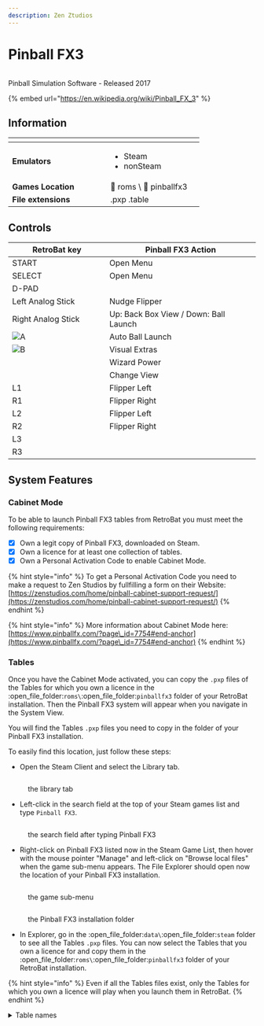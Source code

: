 ```yaml
---
description: Zen Ztudios
---
```


# Pinball FX3

<div align="left">

<figure><img src="https://raw.githubusercontent.com/fabricecaruso/es-theme-carbon/55ff14aa79c95ecc70133072e6ac19fed3555b56/art/logos/pinballfx3.svg" alt=""><figcaption></figcaption></figure>

</div>

Pinball Simulation Software - Released 2017

{% embed url="https://en.wikipedia.org/wiki/Pinball_FX_3" %}

## Information

<table data-header-hidden><thead><tr><th width="184"></th><th></th><th data-hidden></th></tr></thead><tbody><tr><td><strong>Emulators</strong></td><td><ul><li>Steam</li><li>nonSteam</li></ul></td><td></td></tr><tr><td><strong>Games Location</strong></td><td><span data-gb-custom-inline data-tag="emoji" data-code="1f4c2">📂</span> roms \ <span data-gb-custom-inline data-tag="emoji" data-code="1f4c2">📂</span> pinballfx3</td><td></td></tr><tr><td><strong>File extensions</strong></td><td>.pxp .table</td><td></td></tr></tbody></table>

## Controls

<table><thead><tr><th width="258">RetroBat key</th><th width="443">Pinball FX3 Action</th></tr></thead><tbody><tr><td>START</td><td>Open Menu</td></tr><tr><td>SELECT</td><td>Open Menu</td></tr><tr><td>D-PAD</td><td></td></tr><tr><td>Left Analog Stick</td><td>Nudge Flipper</td></tr><tr><td>Right Analog Stick</td><td>Up: Back Box View / Down: Ball Launch</td></tr><tr><td><img src="../../../.gitbook/assets/image (25).png" alt="A"></td><td>Auto Ball Launch</td></tr><tr><td><img src="../../../.gitbook/assets/image (11).png" alt="B"></td><td>Visual Extras</td></tr><tr><td><img src="../../../.gitbook/assets/image (45).png" alt="" data-size="original"></td><td>Wizard Power</td></tr><tr><td><img src="../../../.gitbook/assets/image (43).png" alt="" data-size="line"></td><td>Change View</td></tr><tr><td>L1</td><td>Flipper Left</td></tr><tr><td>R1</td><td>Flipper Right</td></tr><tr><td>L2</td><td>Flipper Left</td></tr><tr><td>R2</td><td>Flipper Right</td></tr><tr><td>L3</td><td></td></tr><tr><td>R3</td><td></td></tr></tbody></table>

## System Features

### Cabinet Mode

To be able to launch Pinball FX3 tables from RetroBat you must meet the following requirements:

* [x] Own a legit copy of Pinball FX3, downloaded on Steam.
* [x] Own a licence for at least one collection of tables.
* [x] Own a Personal Activation Code to enable Cabinet Mode.

{% hint style="info" %}
To get a Personal Activation Code you need to make a request to Zen Studios by fullfilling a form on their Website:\
[https://zenstudios.com/home/pinball-cabinet-support-request/](https://zenstudios.com/home/pinball-cabinet-support-request/)
{% endhint %}

{% hint style="info" %}
More information about Cabinet Mode here:\
[https://www.pinballfx.com/?page\_id=7754#end-anchor](https://www.pinballfx.com/?page\_id=7754#end-anchor)
{% endhint %}

### Tables

Once you have the Cabinet Mode activated, you can copy the `.pxp` files of the Tables for which you own a licence in the :open\_file\_folder:`roms\`:open\_file\_folder:`pinballfx3` folder of your RetroBat installation. Then the Pinball FX3 system will appear when you navigate in the System View.

You will find the Tables `.pxp` files you need to copy in the folder of your Pinball FX3 installation.&#x20;

To easily find this location, just follow these steps:

* Open the Steam Client and select the Library tab.

<div align="left">

<figure><img src="../../../.gitbook/assets/image (32).png" alt=""><figcaption><p>the library tab</p></figcaption></figure>

</div>

* Left-click in the search field at the top of your Steam games list and type `Pinball FX3`.

<div align="left">

<figure><img src="../../../.gitbook/assets/image (4).png" alt=""><figcaption><p>the search field after typing Pinball FX3</p></figcaption></figure>

</div>

* Right-click on Pinball FX3 listed now in the Steam Game List, then hover with the mouse pointer "Manage" and left-click on "Browse local files" when the game sub-menu appears. The File Explorer should open now the location of your Pinball FX3 installation.

<div align="left">

<figure><img src="../../../.gitbook/assets/image (18).png" alt=""><figcaption><p>the game sub-menu</p></figcaption></figure>

</div>

<div align="left">

<figure><img src="../../../.gitbook/assets/image (42).png" alt=""><figcaption><p>the Pinball FX3 installation folder</p></figcaption></figure>

</div>

* In Explorer, go in the :open\_file\_folder:`data\`:open\_file\_folder:`steam` folder to see all the Tables `.pxp` files. You can now select the Tables that you own a licence for and copy them in the :open\_file\_folder:`roms\`:open\_file\_folder:`pinballfx3` folder of your RetroBat installation.

{% hint style="info" %}
Even if all the Tables files exist, only the Tables for which you own a licence will play when you launch them in RetroBat.
{% endhint %}

<details>

<summary>Table names</summary>

Aliens&#x20;

Alien\_Isolation&#x20;

Alien\_vs\_Predator&#x20;

AmericanDad&#x20;

Amusement\_Park&#x20;

Archer&#x20;

Atlantis&#x20;

BALLY\_Attack\_from\_Mars&#x20;

BALLY\_BlackRose&#x20;

BALLY\_Champion\_Pub&#x20;

BALLY\_Cirqus\_Voltaire&#x20;

BALLY\_Creature\_from\_the\_Black\_Lagoon&#x20;

BALLY\_Dr\_Dude&#x20;

BALLY\_Party\_Zone&#x20;

BALLY\_Safe\_Cracker&#x20;

BALLY\_TheatreOfMagic

&#x20;BETHESDA\_Doom&#x20;

BETHESDA\_Fallout&#x20;

BETHESDA\_Skyrim&#x20;

BioLab&#x20;

BobsBurgers&#x20;

CastleStorm&#x20;

Citadel&#x20;

EarthDefense&#x20;

Eldorado&#x20;

Excalibur&#x20;

FamilyGuy&#x20;

Hercules&#x20;

Looter&#x20;

Mars&#x20;

MARVEL\_Age\_of\_Ultron&#x20;

MARVEL\_Ant-Man&#x20;

MARVEL\_Avengers&#x20;

MARVEL\_Blade&#x20;

MARVEL\_CaptainAmerica&#x20;

MARVEL\_CivilWar&#x20;

MARVEL\_Deadpool&#x20;

MARVEL\_DrStrange&#x20;

MARVEL\_FantasticFour&#x20;

MARVEL\_FearItSelf&#x20;

MARVEL\_GhostRider&#x20;

MARVEL\_Guardians&#x20;

MARVEL\_InfinityGauntlet&#x20;

MARVEL\_IronMan&#x20;

MARVEL\_MoonKnight&#x20;

MARVEL\_MsMarvel&#x20;

MARVEL\_SpiderMan&#x20;

MARVEL\_Thor&#x20;

MARVEL\_Venom&#x20;

MARVEL\_Wolverine&#x20;

MARVEL\_WOP\_TheNextGeneration&#x20;

MARVEL\_WWH&#x20;

MARVEL\_XMen

Paranormal&#x20;

Pasha&#x20;

Portal&#x20;

RedCup1&#x20;

RedCup2&#x20;

RedCup3&#x20;

Rome&#x20;

Shaman&#x20;

SpaceBear1&#x20;

SpaceBear2&#x20;

STARWARS\_AVCO2&#x20;

STARWARS\_Boba\_Fett&#x20;

STARWARS\_CloneWars&#x20;

STARWARS\_Darth\_Vader&#x20;

STARWARS\_Droids

STARWARS\_Episode7&#x20;

STARWARS\_Episode\_4&#x20;

STARWARS\_Episode\_5&#x20;

STARWARS\_Episode\_6&#x20;

STARWARS\_Han\_Solo&#x20;

STARWARS\_LAPB&#x20;

STARWARS\_Light\_VS\_Dark&#x20;

STARWARS\_Rebels&#x20;

STARWARS\_SFA&#x20;

Tesla&#x20;

TheWalkingDead&#x20;

UNIVERSAL\_BTTF&#x20;

UNIVERSAL\_ET&#x20;

UNIVERSAL\_Jaws&#x20;

UNIVERSAL\_Jurassic\_Park&#x20;

UNIVERSAL\_Jurassic\_Theme\_Park&#x20;

UNIVERSAL\_Jurassic\_World&#x20;

V12&#x20;

Western&#x20;

WMS\_Funhouse&#x20;

WMS\_Getaway&#x20;

WMS\_Hurricane&#x20;

WMS\_Indiana\_Jones&#x20;

WMS\_Junkyard&#x20;

WMS\_Medieval\_Madness&#x20;

WMS\_Monster\_Bash&#x20;

WMS\_No\_Good\_Gofers&#x20;

WMS\_Roadshow&#x20;

WMS\_Space\_Station&#x20;

WMS\_Tales\_of\_the\_Arabian\_Nights&#x20;

WMS\_White\_Water

</details>
